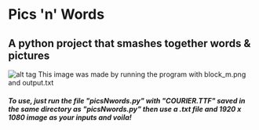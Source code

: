# Pics 'n' Words
## A python project that smashes together words & pictures
![alt tag](https://github.com/mattjp/pics_n_words/blob/master/canvas.png)
This image was made by running the program with block_m.png and output.txt
##### To use, just run the file "picsNwords.py" with "COURIER.TTF" saved in the same directory as "picsNwords.py" then use a .txt file and 1920 x 1080 image as your inputs and voila!
